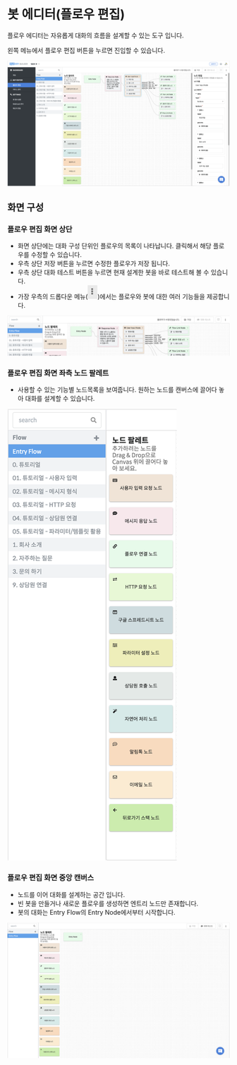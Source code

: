 # 봇 에디터\(플로우 편집\)

플로우 에디터는 자유롭게 대화의 흐름을 설계할 수 있는 도구 입니다.

왼쪽 메뉴에서 플로우 편집 버튼을 누르면 진입할 수 있습니다.

![&#xBD07; &#xC5D0;&#xB514;&#xD130;\(&#xD50C;&#xB85C;&#xC6B0; &#xD3B8;&#xC9D1;\) &#xD654;&#xBA74; &#xC608;&#xC2DC;](../../.gitbook/assets/builder_flow_editor.png)

## 화면 구성 <a id="layout"></a>

### 플로우 편집 화면 상단 <a id="layout-top"></a>

* 화면 상단에는 대화 구성 단위인 플로우의 목록이 나타납니다. 클릭해서 해당 플로우를 수정할 수 있습니다.
* 우측 상단 저장 버튼을 누르면 수정한 플로우가 저장 됩니다. 
* 우측 상단 대화 테스트 버튼을 누르면 현재 설계한 봇을 바로 테스트해 볼 수 있습니다.
* 가장 우측의 드롭다운 메뉴\(![](../../.gitbook/assets/dropdown.png)\)에서는 플로우와 봇에 대한 여러 기능들을 제공합니다.

![](../../.gitbook/assets/2018-08-13-7.59.48.png)

### 플로우 편집 화면 좌측 노드 팔레트 <a id="layout-left"></a>

* 사용할 수 있는 기능별 노드목록을 보여줍니다. 원하는 노드를 캔버스에 끌어다 놓아 대화를 설계할 수 있습니다.

![](../../.gitbook/assets/flow_node.png)

### 플로우 편집 화면 중앙 캔버스 <a id="layout-center"></a>

* 노드를 이어 대화를 설계하는 공간 입니다. 
* 빈 봇을 만들거나 새로운 플로우를 생성하면 엔트리 노드만 존재합니다.
* 봇의 대화는 Entry Flow의 Entry Node에서부터 시작합니다.

![](../../.gitbook/assets/builder_%20%282%29.png)



